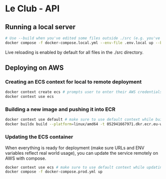 # Le Club - API

## Running a local server

```sh
# Use --build when you've edited some files outside ./src (e.g. you've updated your dependencies with `yarn add`).
docker compose -f docker-compose.local.yml --env-file .env.local up --build 
```

Live reloading is enabled by default for all files in the ./src directory.

## Deploying on AWS

### Creating an ECS context for local to remote deployment

```sh
docker context create ecs # prompts user to enter their AWS credentials
docker context use ecs
```

### Building a new image and pushing it into ECR

```sh
docker context use default # make sure to use default context while building
docker buildx build --platform=linux/amd64 -t 052941667971.dkr.ecr.eu-west-3.amazonaws.com/le-club-api:latest -o type=registry .
```

### Updating the ECS container

When everything is ready for deployment (make sure URLs and ENV variables reflect real world usage),
you can update the service remotely on AWS with compose.

```sh
docker context use ecs # make sure to use default context while updating
docker compose -f docker-compose.prod.yml up
```